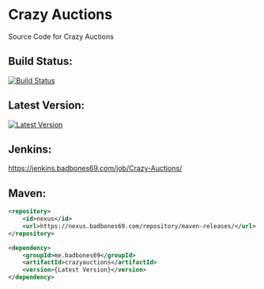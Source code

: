 # Crazy Auctions
Source Code for Crazy Auctions

## Build Status:
 [![Build Status](https://jenkins.badbones69.com/job/Crazy-Auctions/badge/icon)](https://jenkins.badbones69.com/job/Crazy-Auctions/)
 
## Latest Version:
[![Latest Version](https://img.shields.io/badge/Latest%20Version-1.2.12-blue)](https://nexus.badbones69.com/#browse/browse:maven-releases:me%2Fbadbones69%2Fcrazyauctions%2F1.2.12)


## Jenkins: 
 https://jenkins.badbones69.com/job/Crazy-Auctions/

## Maven:
```xml
<repository>
    <id>nexus</id>
    <url>https://nexus.badbones69.com/repository/maven-releases/</url>
</repository>

<dependency>
    <groupId>me.badbones69</groupId>
    <artifactId>crazyauctions</artifactId>
    <version>{Latest Version}</version>
</dependency>
```
